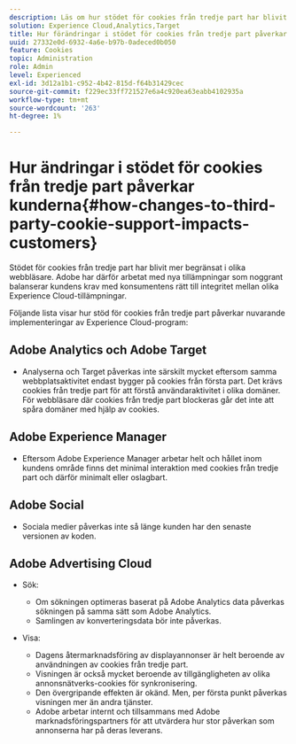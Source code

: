```yaml
---
description: Läs om hur stödet för cookies från tredje part har blivit allt mer begränsat i olika webbläsare.
solution: Experience Cloud,Analytics,Target
title: Hur förändringar i stödet för cookies från tredje part påverkar kunderna
uuid: 27332e0d-6932-4a6e-b97b-0adeced0b050
feature: Cookies
topic: Administration
role: Admin
level: Experienced
exl-id: 3d12a1b1-c952-4b42-815d-f64b31429cec
source-git-commit: f229ec33ff721527e6a4c920ea63eabb4102935a
workflow-type: tm+mt
source-wordcount: '263'
ht-degree: 1%

---
```


# Hur ändringar i stödet för cookies från tredje part påverkar kunderna{#how-changes-to-third-party-cookie-support-impacts-customers}

Stödet för cookies från tredje part har blivit mer begränsat i olika webbläsare. Adobe har därför arbetat med nya tillämpningar som noggrant balanserar kundens krav med konsumentens rätt till integritet mellan olika Experience Cloud-tillämpningar.

Följande lista visar hur stöd för cookies från tredje part påverkar nuvarande implementeringar av Experience Cloud-program:

## Adobe Analytics och Adobe Target

* Analyserna och Target påverkas inte särskilt mycket eftersom samma webbplatsaktivitet endast bygger på cookies från första part. Det krävs cookies från tredje part för att förstå användaraktivitet i olika domäner. För webbläsare där cookies från tredje part blockeras går det inte att spåra domäner med hjälp av cookies.

## Adobe Experience Manager

* Eftersom Adobe Experience Manager arbetar helt och hållet inom kundens område finns det minimal interaktion med cookies från tredje part och därför minimalt eller oslagbart.

## Adobe Social

* Sociala medier påverkas inte så länge kunden har den senaste versionen av koden.

## Adobe Advertising Cloud

* Sök:

   * Om sökningen optimeras baserat på Adobe Analytics data påverkas sökningen på samma sätt som Adobe Analytics.
   * Samlingen av konverteringsdata bör inte påverkas.

* Visa:

   * Dagens återmarknadsföring av displayannonser är helt beroende av användningen av cookies från tredje part.
   * Visningen är också mycket beroende av tillgängligheten av olika annonsnätverks-cookies för synkronisering.
   * Den övergripande effekten är okänd. Men, per första punkt påverkas visningen mer än andra tjänster.
   * Adobe arbetar internt och tillsammans med Adobe marknadsföringspartners för att utvärdera hur stor påverkan som annonserna har på deras leverans.
